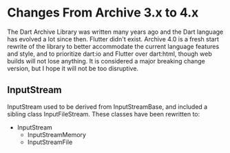 # Changes From Archive 3.x to 4.x

The Dart Archive Library was written many years ago and the Dart language
has evolved a lot since then. Flutter didn't exist. Archive 4.0 is a fresh
start rewrite of the library to better accommodate the current language features
and style, and to prioritize dart:io and Flutter over dart:html, though web builds
will not lose anything. It is considered a major breaking change version, but I hope
it will not be too disruptive.

## InputStream

InputStream used to be derived from InputStreamBase, and included a sibling class
InputFileStream. These classes have been rewritten to:
* InputStream
  * InputStreamMemory
  * InputStreamFile

